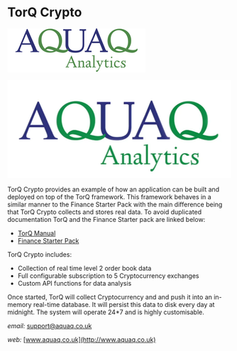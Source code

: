 # TorQ Crypto

![Sym Config](graphics/aquaqlogo.png)

![Sym Config](graphics/aqualogo.PNG)

TorQ Crypto provides an example of how an application can be built and 
deployed on top of the TorQ framework. This framework behaves in a similar 
manner to the Finance Starter Pack with the main difference being that 
TorQ Crypto collects and stores real data. To avoid duplicated documentation 
TorQ and the Finance Starter pack are linked below:

- [TorQ Manual](https://aquaqanalytics.github.io/TorQ/)
- [Finance Starter Pack](https://aquaqanalytics.github.io/TorQ-Finance-Starter-Pack/)

TorQ Crypto includes:

- Collection of real time level 2 order book data 
- Full configurable subscription to 5 Cryptocurrency exchanges
- Custom API functions for data analysis 

Once started, TorQ will collect Cryptocurrency and and push it into an 
in-memory real-time database. It will persist this data to disk every 
day at midnight. The system will operate 24*7 and is highly customisable.

*email:* <support@aquaq.co.uk>

*web:* [www.aquaq.co.uk](http://www.aquaq.co.uk)

